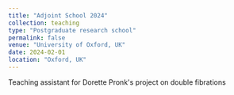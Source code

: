 ```yaml
---
title: "Adjoint School 2024"
collection: teaching
type: "Postgraduate research school"
permalink: false
venue: "University of Oxford, UK"
date: 2024-02-01
location: "Oxford, UK"
---
```


Teaching assistant for Dorette Pronk's project on double fibrations

